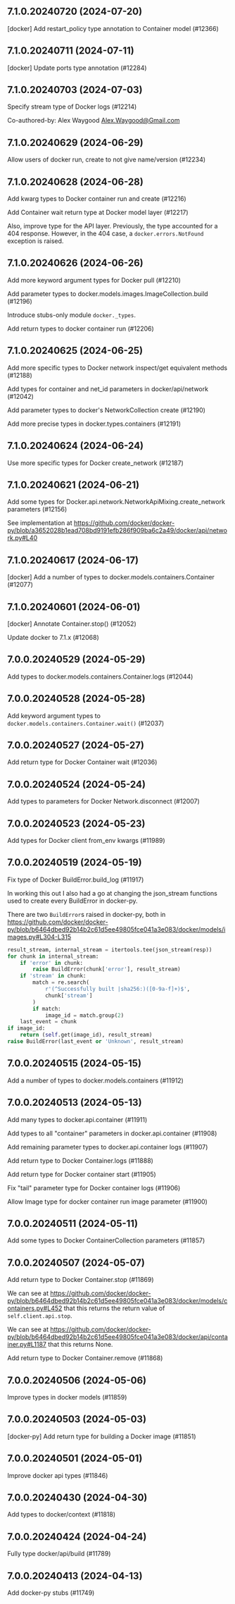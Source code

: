 ## 7.1.0.20240720 (2024-07-20)

[docker] Add restart_policy type annotation to Container model (#12366)

## 7.1.0.20240711 (2024-07-11)

[docker] Update ports type annotation (#12284)

## 7.1.0.20240703 (2024-07-03)

Specify stream type of Docker logs (#12214)

Co-authored-by: Alex Waygood <Alex.Waygood@Gmail.com>

## 7.1.0.20240629 (2024-06-29)

Allow users of docker run, create to not give name/version (#12234)

## 7.1.0.20240628 (2024-06-28)

Add kwarg types to Docker container run and create (#12216)

Add Container wait return type at Docker model layer (#12217)

Also, improve type for the API layer. Previously, the type accounted for a 404 response. However, in the 404 case, a `docker.errors.NotFound` exception is raised.

## 7.1.0.20240626 (2024-06-26)

Add more keyword argument types for Docker pull (#12210)

Add parameter types to docker.models.images.ImageCollection.build (#12196)

Introduce stubs-only module `docker._types`.

Add return types to docker container run (#12206)

## 7.1.0.20240625 (2024-06-25)

Add more specific types to Docker network inspect/get equivalent methods (#12188)

Add types for container and net_id parameters in docker/api/network (#12042)

Add parameter types to docker's NetworkCollection create (#12190)

Add more precise types in docker.types.containers (#12191)

## 7.1.0.20240624 (2024-06-24)

Use more specific types for Docker create_network (#12187)

## 7.1.0.20240621 (2024-06-21)

Add some types for Docker.api.network.NetworkApiMixing.create_network parameters (#12156)

See implementation at
https://github.com/docker/docker-py/blob/a3652028b1ead708bd9191efb286f909ba6c2a49/docker/api/network.py#L40

## 7.1.0.20240617 (2024-06-17)

[docker] Add a number of types to docker.models.containers.Container (#12077)

## 7.1.0.20240601 (2024-06-01)

[docker] Annotate Container.stop() (#12052)

Update docker to 7.1.x (#12068)

## 7.0.0.20240529 (2024-05-29)

Add types to docker.models.containers.Container.logs (#12044)

## 7.0.0.20240528 (2024-05-28)

Add keyword argument types to `docker.models.containers.Container.wait()` (#12037)

## 7.0.0.20240527 (2024-05-27)

Add return type for Docker Container wait (#12036)

## 7.0.0.20240524 (2024-05-24)

Add types to parameters for Docker Network.disconnect (#12007)

## 7.0.0.20240523 (2024-05-23)

Add types for Docker client from_env kwargs (#11989)

## 7.0.0.20240519 (2024-05-19)

Fix type of Docker BuildError.build_log (#11917)

In working this out I also had a go at changing the json_stream
functions used to create every BuildError in docker-py.

There are two `BuildError`s raised in docker-py, both in
https://github.com/docker/docker-py/blob/b6464dbed92b14b2c61d5ee49805fce041a3e083/docker/models/images.py#L304-L315

```python
result_stream, internal_stream = itertools.tee(json_stream(resp))
for chunk in internal_stream:
    if 'error' in chunk:
        raise BuildError(chunk['error'], result_stream)
    if 'stream' in chunk:
        match = re.search(
            r'(^Successfully built |sha256:)([0-9a-f]+)$',
            chunk['stream']
        )
        if match:
            image_id = match.group(2)
    last_event = chunk
if image_id:
    return (self.get(image_id), result_stream)
raise BuildError(last_event or 'Unknown', result_stream)
```

## 7.0.0.20240515 (2024-05-15)

Add a number of types to docker.models.containers (#11912)

## 7.0.0.20240513 (2024-05-13)

Add many types to docker.api.container (#11911)

Add types to all "container" parameters in docker.api.container (#11908)

Add remaining parameter types to docker.api.container logs (#11907)

Add return type to Docker Container.logs (#11888)

Add return type for Docker container start (#11905)

Fix "tail" parameter type for Docker container logs (#11906)

Allow Image type for docker container run image parameter (#11900)

## 7.0.0.20240511 (2024-05-11)

Add some types to Docker ContainerCollection parameters (#11857)

## 7.0.0.20240507 (2024-05-07)

Add return type to Docker Container.stop (#11869)

We can see at
https://github.com/docker/docker-py/blob/b6464dbed92b14b2c61d5ee49805fce041a3e083/docker/models/containers.py#L452
that this returns the return value of `self.client.api.stop`.

We can see at
https://github.com/docker/docker-py/blob/b6464dbed92b14b2c61d5ee49805fce041a3e083/docker/api/container.py#L1187
that this returns None.

Add return type to Docker Container.remove (#11868)

## 7.0.0.20240506 (2024-05-06)

Improve types in docker models (#11859)

## 7.0.0.20240503 (2024-05-03)

[docker-py] Add return type for building a Docker image (#11851)

## 7.0.0.20240501 (2024-05-01)

 Improve docker api types (#11846)

## 7.0.0.20240430 (2024-04-30)

Add types to docker/context (#11818)

## 7.0.0.20240424 (2024-04-24)

Fully type docker/api/build (#11789)

## 7.0.0.20240413 (2024-04-13)

Add docker-py stubs (#11749)

